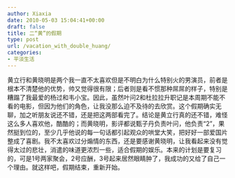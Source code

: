 ```yaml
---
author: Xiaxia
date: 2010-05-03 15:04:41+00:00
draft: false
title: 二“黄”的假期
type: post
url: /vacation_with_double_huang/
categories:
- 平淡生活
---
```


黄立行和黄晓明是两个我一直不太喜欢但是不明白为什么特别火的男演员，前者是根本不清楚他的优势，帅又觉得很有限；后者则是看不惯那种屌屌的样子，特别是糟蹋了我最爱的杨过和韦小宝。因此，虽然叶问2和杜拉拉升职记是本周期不能不看的电影，但因为他们的角色，让我没那么迫不及待的去欣赏。这个假期确实无聊，加之听朋友说还不错，还是把这两部看完了。结论是黄立行真的还不错，难怪这么多人喜欢他，酷酷的；而黄晓明，影评都说甄子丹负责叶问，他负责“2”，果然挺到位的，至少几乎他说的每一句话都引起观众的哄堂大笑，把好好一部爱国片整成了喜剧。我不太喜欢过分煽情的东西，还是要感谢黄晓明，让我看起来没有觉得太过的悲壮，消遣的味道更浓烈一些，适合假期的娱乐。本来的计划是要复习的，可是1号两家聚会，2号应酬，3号起来居然眼睛肿了，我成功的又给了自己一个理由。就这样吧，假期结束，重新开始。
